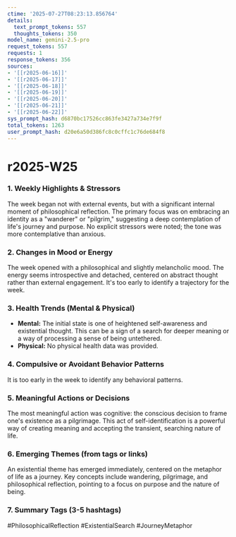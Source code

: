 ```yaml
---
ctime: '2025-07-27T08:23:13.856764'
details:
  text_prompt_tokens: 557
  thoughts_tokens: 350
model_name: gemini-2.5-pro
request_tokens: 557
requests: 1
response_tokens: 356
sources:
- '[[r2025-06-16]]'
- '[[r2025-06-17]]'
- '[[r2025-06-18]]'
- '[[r2025-06-19]]'
- '[[r2025-06-20]]'
- '[[r2025-06-21]]'
- '[[r2025-06-22]]'
sys_prompt_hash: d6870bc17526cc863fe3427a734e7f9f
total_tokens: 1263
user_prompt_hash: d20e6a50d386fc8c0cffc1c76de684f8
---
```

# r2025-W25

### 1. Weekly Highlights & Stressors
The week began not with external events, but with a significant internal moment of philosophical reflection. The primary focus was on embracing an identity as a "wanderer" or "pilgrim," suggesting a deep contemplation of life's journey and purpose. No explicit stressors were noted; the tone was more contemplative than anxious.

### 2. Changes in Mood or Energy
The week opened with a philosophical and slightly melancholic mood. The energy seems introspective and detached, centered on abstract thought rather than external engagement. It's too early to identify a trajectory for the week.

### 3. Health Trends (Mental & Physical)
*   **Mental:** The initial state is one of heightened self-awareness and existential thought. This can be a sign of a search for deeper meaning or a way of processing a sense of being untethered.
*   **Physical:** No physical health data was provided.

### 4. Compulsive or Avoidant Behavior Patterns
It is too early in the week to identify any behavioral patterns.

### 5. Meaningful Actions or Decisions
The most meaningful action was cognitive: the conscious decision to frame one's existence as a pilgrimage. This act of self-identification is a powerful way of creating meaning and accepting the transient, searching nature of life.

### 6. Emerging Themes (from tags or links)
An existential theme has emerged immediately, centered on the metaphor of life as a journey. Key concepts include wandering, pilgrimage, and philosophical reflection, pointing to a focus on purpose and the nature of being.

### 7. Summary Tags (3-5 hashtags)
#PhilosophicalReflection #ExistentialSearch #JourneyMetaphor